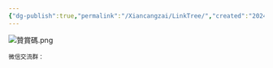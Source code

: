 ```yaml
---
{"dg-publish":true,"permalink":"/Xiancangzai/LinkTree/","created":"2024-05-14T15:03:05.959+08:00"}
---
```


![贊賞碼.png](/img/user/%E9%99%84%E4%BB%B6/%E9%99%84%E4%BB%B62024/%E8%B4%8A%E8%B3%9E%E7%A2%BC.png)

<small>微信交流群：</small>
